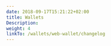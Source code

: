 ```yaml
---
date: 2018-09-17T15:21:22+02:00
title: Wallets
Description: 
weight: 4
linkTo: /wallets/web-wallet/changelog
---
```

